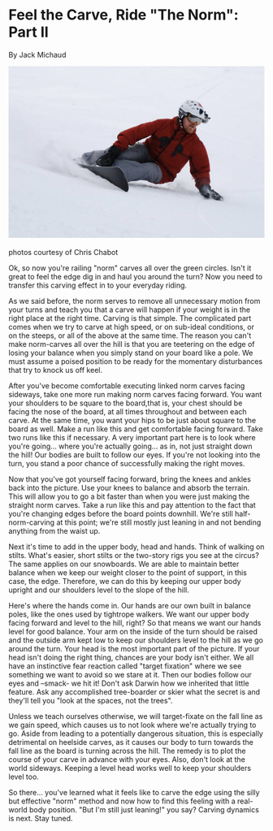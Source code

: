 # Feel the Carve, Ride "The Norm": Part II

By Jack Michaud

![snowboarder on heelside edge](assets/1.png)

photos courtesy of Chris Chabot

Ok, so now you're railing "norm" carves all over the green circles. Isn't it great to feel the edge
dig in and haul you around the turn? Now you need to transfer this carving effect in to your
everyday riding.

As we said before, the norm serves to remove all unnecessary motion from your turns and teach you
that a carve will happen if your weight is in the right place at the right time. Carving is that
simple. The complicated part comes when we try to carve at high speed, or on sub-ideal conditions,
or on the steeps, or all of the above at the same time. The reason you can't make norm-carves all
over the hill is that you are teetering on the edge of losing your balance when you simply stand on
your board like a pole. We must assume a poised position to be ready for the momentary disturbances
that try to knock us off keel.

After you've become comfortable executing linked norm carves facing sideways, take one more run
making norm carves facing forward. You want your shoulders to be square to the board,that is, your
chest should be facing the nose of the board, at all times throughout and between each carve. At
the same time, you want your hips to be just about square to the board as well. Make a run like
this and get comfortable facing forward. Take two runs like this if necessary. A very important
part here is to look where you're going… where you're actually going… as in, not just straight down
the hill! Our bodies are built to follow our eyes. If you're not looking into the turn, you stand a
poor chance of successfully making the right moves.

Now that you've got yourself facing forward, bring the knees and ankles back into the picture. Use
your knees to balance and absorb the terrain. This will allow you to go a bit faster than when you
were just making the straight norm carves. Take a run like this and pay attention to the fact that
you're changing edges before the board points downhill. We're still half-norm-carving at this
point; we're still mostly just leaning in and not bending anything from the waist up.

Next it's time to add in the upper body, head and hands. Think of walking on stilts. What's easier,
short stilts or the two-story rigs you see at the circus? The same applies on our snowboards. We
are able to maintain better balance when we keep our weight closer to the point of support, in this
case, the edge. Therefore, we can do this by keeping our upper body upright and our shoulders level
to the slope of the hill.

Here's where the hands come in. Our hands are our own built in balance poles, like the ones used by
tightrope walkers. We want our upper body facing forward and level to the hill, right? So that
means we want our hands level for good balance. Your arm on the inside of the turn should be raised
and the outside arm kept low to keep our shoulders level to the hill as we go around the turn.
Your head is the most important part of the picture. If your head isn't doing the right thing,
chances are your body isn't either. We all have an instinctive fear reaction called "target
fixation" where we see something we want to avoid so we stare at it. Then our bodies follow our
eyes and –smack- we hit it! Don't ask Darwin how we inherited that little feature. Ask any
accomplished tree-boarder or skier what the secret is and they'll tell you "look at the spaces, not
the trees".

Unless we teach ourselves otherwise, we will target-fixate on the fall line as we gain speed, which
causes us to not look where we're actually trying to go. Aside from leading to a potentially
dangerous situation, this is especially detrimental on heelside carves, as it causes our body to
turn towards the fall line as the board is turning across the hill. The remedy is to plot the
course of your carve in advance with your eyes. Also, don't look at the world sideways. Keeping a
level head works well to keep your shoulders level too.

So there… you've learned what it feels like to carve the edge using the silly but effective "norm"
method and now how to find this feeling with a real-world body position. "But I'm still just
leaning!" you say? Carving dynamics is next. Stay tuned.
